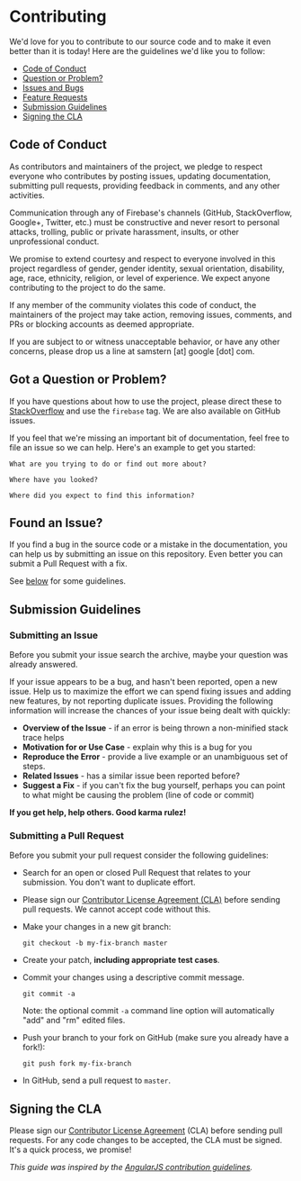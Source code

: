 # Contributing

We'd love for you to contribute to our source code and to make it even better than it is today! Here are the guidelines we'd like you to follow:

- [Code of Conduct](#coc)
- [Question or Problem?](#question)
- [Issues and Bugs](#issue)
- [Feature Requests](#feature)
- [Submission Guidelines](#submit)
- [Signing the CLA](#cla)

## <a name="coc"></a> Code of Conduct

As contributors and maintainers of the project, we pledge to respect everyone who contributes by posting issues, updating documentation, submitting pull requests, providing feedback in comments, and any other activities.

Communication through any of Firebase's channels (GitHub, StackOverflow, Google+, Twitter, etc.) must be constructive and never resort to personal attacks, trolling, public or private harassment, insults, or other unprofessional conduct.

We promise to extend courtesy and respect to everyone involved in this project regardless of gender, gender identity, sexual orientation, disability, age, race, ethnicity, religion, or level of experience. We expect anyone contributing to the project to do the same.

If any member of the community violates this code of conduct, the maintainers of the project may take action, removing issues, comments, and PRs or blocking accounts as deemed appropriate.

If you are subject to or witness unacceptable behavior, or have any other concerns, please drop us a line at samstern [at] google [dot] com.

## <a name="question"></a> Got a Question or Problem?

If you have questions about how to use the project, please direct these to [StackOverflow][stackoverflow] and use the `firebase` tag. We are also available on GitHub issues.

If you feel that we're missing an important bit of documentation, feel free to
file an issue so we can help. Here's an example to get you started:

```
What are you trying to do or find out more about?

Where have you looked?

Where did you expect to find this information?
```

## <a name="issue"></a> Found an Issue?

If you find a bug in the source code or a mistake in the documentation, you can help us by
submitting an issue on this repository. Even better you can submit a Pull Request
with a fix.

See [below](#submit) for some guidelines.

## <a name="submit"></a> Submission Guidelines

### Submitting an Issue

Before you submit your issue search the archive, maybe your question was already answered.

If your issue appears to be a bug, and hasn't been reported, open a new issue.
Help us to maximize the effort we can spend fixing issues and adding new
features, by not reporting duplicate issues. Providing the following information will increase the
chances of your issue being dealt with quickly:

- **Overview of the Issue** - if an error is being thrown a non-minified stack trace helps
- **Motivation for or Use Case** - explain why this is a bug for you
- **Reproduce the Error** - provide a live example or an unambiguous set of steps.
- **Related Issues** - has a similar issue been reported before?
- **Suggest a Fix** - if you can't fix the bug yourself, perhaps you can point to what might be
  causing the problem (line of code or commit)

**If you get help, help others. Good karma rulez!**

### Submitting a Pull Request

Before you submit your pull request consider the following guidelines:

- Search for an open or closed Pull Request
  that relates to your submission. You don't want to duplicate effort.
- Please sign our [Contributor License Agreement (CLA)](#cla) before
  sending pull requests. We cannot accept code without this.
- Make your changes in a new git branch:

  ```shell
  git checkout -b my-fix-branch master
  ```

- Create your patch, **including appropriate test cases**.
- Commit your changes using a descriptive commit message.

  ```shell
  git commit -a
  ```

  Note: the optional commit `-a` command line option will automatically "add" and "rm" edited files.

- Push your branch to your fork on GitHub (make sure you already have a fork!):

  ```shell
  git push fork my-fix-branch
  ```

- In GitHub, send a pull request to `master`.

## <a name="cla"></a> Signing the CLA

Please sign our [Contributor License Agreement][google-cla] (CLA) before sending pull requests. For any code
changes to be accepted, the CLA must be signed. It's a quick process, we promise!

_This guide was inspired by the [AngularJS contribution guidelines](https://github.com/angular/angular.js/blob/master/CONTRIBUTING.md)._

[google-cla]: https://cla.developers.google.com
[style-guide]: http://google.github.io/styleguide/
[stackoverflow]: http://stackoverflow.com/questions/tagged/firebase
